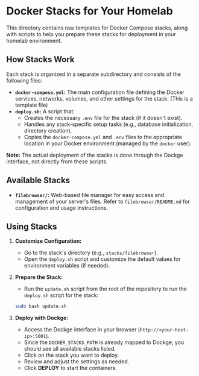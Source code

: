 # Docker Stacks for Your Homelab

This directory contains raw templates for Docker Compose stacks, along with scripts to help you prepare these stacks for deployment in your homelab environment.

## How Stacks Work

Each stack is organized in a separate subdirectory and consists of the following files:

*   **`docker-compose.yml`:** The main configuration file defining the Docker services, networks, volumes, and other settings for the stack. (This is a template file)
*   **`deploy.sh`:** A script that:
    -   Creates the necessary `.env` file for the stack (if it doesn't exist).
    -   Handles any stack-specific setup tasks (e.g., database initialization, directory creation).
    -   Copies the `docker-compose.yml` and `.env` files to the appropriate location in your Docker environment (managed by the `docker` user).
    
**Note:** The actual deployment of the stacks is done through the Dockge interface, not directly from these scripts.

## Available Stacks

*   **`filebrowser/`:**  Web-based file manager for easy access and management of your server's files. Refer to `filebrowser/README.md` for configuration and usage instructions.
   
## Using Stacks

1.  **Customize Configuration:** 
    -   Go to the stack's directory (e.g., `stacks/filebrowser`).
    -   Open the `deploy.sh` script and customize the default values for environment variables (if needed).

2.  **Prepare the Stack:**
    -   Run the `update.sh` script from the root of the repository to run the `deploy.sh` script for the stack:

    ```bash
    sudo bash update.sh
    ```

3.  **Deploy with Dockge:**
    -   Access the Dockge interface in your browser (`http://<your-host-ip>:5001`).
    -   Since the `DOCKER_STACKS_PATH` is already mapped to Dockge, you should see all available stacks listed.
    -   Click on the stack you want to deploy.
    -   Review and adjust the settings as needed.
    -   Click **DEPLOY** to start the containers.
